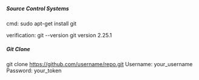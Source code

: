 ##### Source Control Systems
cmd: sudo apt-get install git 

verification: 
 git --version 
 git version 2.25.1 

##### Git Clone 
git clone https://github.com/username/repo.git
Username: your_username
Password: your_token 


